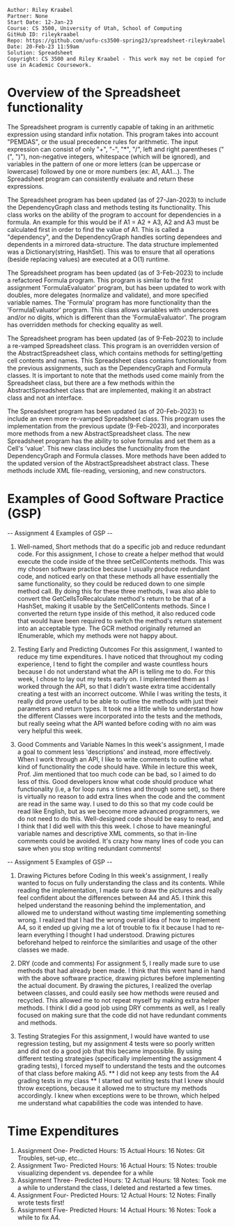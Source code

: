 ```
Author: Riley Kraabel
Partner: None
Start Date: 12-Jan-23
Course: CS 3500, University of Utah, School of Computing
GitHub ID: rileykraabel
Repo: https://github.com/uofu-cs3500-spring23/spreadsheet-rileykraabel
Date: 20-Feb-23 11:59am
Solution: Spreadsheet
Copyright: CS 3500 and Riley Kraabel - This work may not be copied for use in Academic Coursework.
```

# Overview of the Spreadsheet functionality

The Spreadsheet program is currently capable of taking in an arithmetic expression using standard infix notation. This program
takes into account "PEMDAS", or the usual precedence rules for arithmetic. The input expression can consist of only "+", "-", "*", "/",
left and right parentheses ("(", ")"), non-negative integers, whitespace (which will be ignored), and variables in the pattern of
one or more letters (can be uppercase or lowercase) followed by one or more numbers (ex: A1, AA1...). The Spreadsheet program
can consistently evaluate and return these expressions.

The Spreadsheet program has been updated (as of 27-Jan-2023) to include the DependencyGraph class and methods testing its functionality.
This class works on the ability of the program to account for dependencies in a formula. An example for this would be if A1 = A2 + A3, 
A2 and A3 must be calculated first in order to find the value of A1. This is called a "dependency", and the DependencyGraph handles sorting
dependees and dependents in a mirrored data-structure. The data structure implemented was a Dictionary(string, HashSet<string>). This
was to ensure that all operations (beside replacing values) are executed at a O(1) runtime.

The Spreadsheet program has been updated (as of 3-Feb-2023) to include a refactored Formula program. This program is similar to the first
assignment 'FormulaEvaluator' program, but has been updated to work with doubles, more delegates (normalize and validate), and more
specified variable names. The 'Formula' program has more functionality than the 'FormulaEvaluator' program. This class allows variables
with underscores and/or no digits, which is different than the 'FormulaEvaluator'. The program has overridden methods for checking equality
as well. 

The Spreadsheet program has been updated (as of 9-Feb-2023) to include a re-vamped Spreadsheet class. This program is an overridden
version of the AbstractSpreadsheet class, which contains methods for setting/getting cell contents and names. This Spreadsheet class
contains functionality from the previous assignments, such as the DependencyGraph and Formula classes. It is important to note
that the methods used come mainly from the Spreadsheet class, but there are a few methods within the AbstractSpreadsheet class that
are implemented, making it an abstract class and not an interface. 

The Spreadsheet program has been updated (as of 20-Feb-2023) to include an even more re-vamped Spreadsheet class. This program uses the
implementation from the previous update (9-Feb-2023), and incorporates more methods from a new AbstractSpreadsheet class. The new
Spreadsheet program has the ability to solve formulas and set them as a Cell's 'value'. This new class includes the functionality from
the DependencyGraph and Formula classes. More methods have been added to the updated version of the AbstractSpreadsheet abstract class. 
These methods include XML file-reading, versioning, and new constructors. 

# Examples of Good Software Practice (GSP)

-- Assignment 4 Examples of GSP --
1. Well-named, Short methods that do a specific job and reduce redundant code. 
	For this assignment, I chose to create a helper method that would execute the code inside of the three setCellContents methods.
	This was my chosen software practice because I usually produce redundant code, and noticed early on that these methods all have
	essentially the same functionality, so they could be reduced down to one simple method call. By doing this for these three
	methods, I was also able to convert the GetCellsToRecalculate method's return to be that of a HashSet<string>, making it usable
	by the SetCellContents methods. Since I converted the return type inside of this method, it also reduced code that would have
	been required to switch the method's return statement into an acceptable type. The GCR method originally returned an
	IEnumerable<string>, which my methods were not happy about.

2. Testing Early and Predicting Outcomes
	For this assignment, I wanted to reduce my time expenditures. I have noticed that throughout my coding experience, I tend
	to fight the compiler and waste countless hours because I do not understand what the API is telling me to do. For this
	week, I chose to lay out my tests early on. I implemented them as I worked through the API, so that I didn't waste extra
	time accidentally creating a test with an incorrect outcome. While I was writing the tests, it really did prove useful
	to be able to outline the methods with just their parameters and return types. It took me a little while to understand
	how the different Classes were incorporated into the tests and the methods, but really seeing what the API wanted
	before coding with no aim was very helpful this week.

3. Good Comments and Variable Names
	In this week's assignment, I made a goal to comment less 'descriptions' and instead, more effectively. When I work through
	an API, I like to write comments to outline what kind of functionality the code should have. While in lecture this week, 
	Prof. Jim mentioned that too much code can be bad, so I aimed to do less of this. Good developers know what code should produce
	what functionality (i.e, a for loop runs x times and through some set), so there is virtually no reason to add extra lines
	when the code and the comment are read in the same way. I used to do this so that my code could be read like English, but
	as we become more advanced programmers, we do not need to do this. Well-designed code should be easy to read, and I think
	that I did well with this this week. I chose to have meaningful variable names and descriptive XML comments, so that in-line
	comments could be avoided. It's crazy how many lines of code you can save when you stop writing redundant comments!


-- Assignment 5 Examples of GSP --
1. Drawing Pictures before Coding
	In this week's assignment, I really wanted to focus on fully understanding the class and its contents. While reading the implementation,
	I made sure to draw the pictures and really feel confident about the differences between A4 and A5. I think this helped understand
	the reasoning behind the implementation, and allowed me to understand without wasting time implementing something wrong. I realized that
	I had the wrong overall idea of how to implement A4, so it ended up giving me a lot of trouble to fix it because I had to re-learn 
	everything I thought I had understood. Drawing pictures beforehand helped to reinforce the similarities and usage of the other classes we made.

2. DRY (code and comments)
	For assignment 5, I really made sure to use methods that had already been made. I think that this went hand in hand with the above software practice,
	drawing pictures before implementing the actual document. By drawing the pictures, I realized the overlap between classes, and could easily see
	how methods were reused and recycled. This allowed me to not repeat myself by making extra helper methods. I think I did a good job using
	DRY comments as well, as I really focused on making sure that the code did not have redundant comments and methods.

3. Testing Strategies
	For this assignment, I would have wanted to use regression testing, but my assignment 4 tests were so poorly written and did not do a good job that
	this became impossible. By using different testing strategies (specifically implementing the assignment 4 grading tests), I forced myself to understand
	the tests and the outcomes of that class before making A5. ** I did not keep any tests from the A4 grading tests in my class ** I started out writing tests
	that I knew should throw exceptions, because it allowed me to structure my methods accordingly. I knew when exceptions were to be thrown, which helped me
	understand what capabilities the code was intended to have. 

# Time Expenditures
1. Assignment One-		Predicted Hours:	15		Actual Hours: 16		Notes: Git Troubles, set-up, etc...
2. Assignment Two-		Predicted Hours:	16		Actual Hours: 15		Notes: trouble visualizing dependent vs. dependee for a while
3. Assignment Three-	Predicted Hours:	12		Actual Hours: 18		Notes: Took me a while to understand the class, I deleted and restarted a few times. 
4. Assignment Four-		Predicted Hours:	12		Actual Hours: 12		Notes: Finally wrote tests first!
5. Assignment Five-		Predicted Hours:	14		Actual Hours: 16		Notes: Took a while to fix A4.